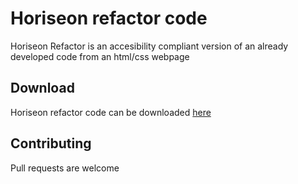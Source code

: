 # Horiseon refactor code
Horiseon Refactor is an accesibility compliant version of an already developed code from an html/css webpage

## Download

Horiseon refactor code can be downloaded [here](https://esgarsad.github.io/horiseon-refactor/)

## Contributing
Pull requests are welcome
